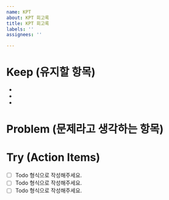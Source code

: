 ```yaml
---
name: KPT
about: KPT 회고록
title: KPT 회고록
labels: ''
assignees: ''

---
```


# Keep (유지할 항목)
*
*
*
# Problem (문제라고 생각하는 항목)

# Try (Action Items)
* [ ] Todo 형식으로 작성해주세요.
* [ ] Todo 형식으로 작성해주세요.
* [ ] Todo 형식으로 작성해주세요.
